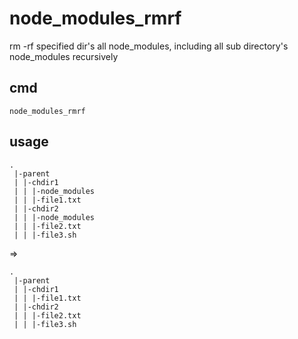 # node_modules_rmrf
rm -rf specified dir's all node_modules, including all sub directory's node_modules recursively


## cmd
```
node_modules_rmrf
```

## usage

```
.
 |-parent
 | |-chdir1
 | | |-node_modules
 | | |-file1.txt
 | |-chdir2
 | | |-node_modules
 | | |-file2.txt
 | | |-file3.sh
```

=>

```
.
 |-parent
 | |-chdir1
 | | |-file1.txt
 | |-chdir2
 | | |-file2.txt
 | | |-file3.sh
```